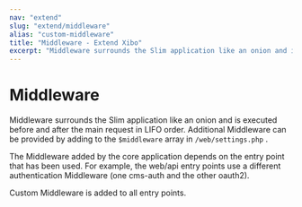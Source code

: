 ```yaml
---
nav: "extend"
slug: "extend/middleware"
alias: "custom-middleware"
title: "Middleware - Extend Xibo"
excerpt: "Middleware surrounds the Slim application like an onion and is executed before and after the main request in LIFO order."
---
```


# Middleware

Middleware surrounds the Slim application like an onion and is executed before and after the main request in LIFO order. Additional Middleware can be provided by adding to the  `$middleware`  array in  `/web/settings.php` .

The Middleware added by the core application depends on the entry point that has been used. For example, the web/api entry points use a different authentication Middleware (one cms-auth and the other oauth2).

Custom Middleware is added to all entry points.